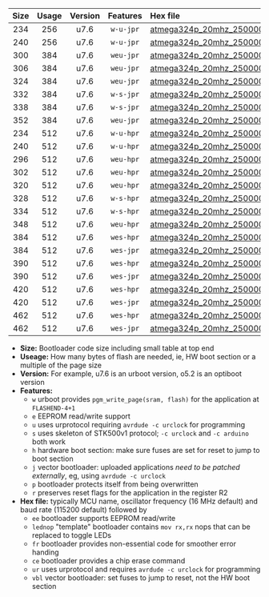 |Size|Usage|Version|Features|Hex file|
|:-:|:-:|:-:|:-:|:--|
|234|256|u7.6|`w-u-jpr`|[atmega324p_20mhz_250000bps_ur_vbl.hex](https://raw.githubusercontent.com/stefanrueger/urboot/main//atmega324p_20mhz_250000bps_ur_vbl.hex)|
|240|256|u7.6|`w-u-jpr`|[atmega324p_20mhz_250000bps_lednop_ur_vbl.hex](https://raw.githubusercontent.com/stefanrueger/urboot/main//atmega324p_20mhz_250000bps_lednop_ur_vbl.hex)|
|300|384|u7.6|`weu-jpr`|[atmega324p_20mhz_250000bps_ee_ur_vbl.hex](https://raw.githubusercontent.com/stefanrueger/urboot/main//atmega324p_20mhz_250000bps_ee_ur_vbl.hex)|
|306|384|u7.6|`weu-jpr`|[atmega324p_20mhz_250000bps_ee_lednop_ur_vbl.hex](https://raw.githubusercontent.com/stefanrueger/urboot/main//atmega324p_20mhz_250000bps_ee_lednop_ur_vbl.hex)|
|324|384|u7.6|`weu-jpr`|[atmega324p_20mhz_250000bps_ee_lednop_fr_ur_vbl.hex](https://raw.githubusercontent.com/stefanrueger/urboot/main//atmega324p_20mhz_250000bps_ee_lednop_fr_ur_vbl.hex)|
|332|384|u7.6|`w-s-jpr`|[atmega324p_20mhz_250000bps_vbl.hex](https://raw.githubusercontent.com/stefanrueger/urboot/main//atmega324p_20mhz_250000bps_vbl.hex)|
|338|384|u7.6|`w-s-jpr`|[atmega324p_20mhz_250000bps_lednop_vbl.hex](https://raw.githubusercontent.com/stefanrueger/urboot/main//atmega324p_20mhz_250000bps_lednop_vbl.hex)|
|352|384|u7.6|`weu-jpr`|[atmega324p_20mhz_250000bps_ee_lednop_fr_ce_ur_vbl.hex](https://raw.githubusercontent.com/stefanrueger/urboot/main//atmega324p_20mhz_250000bps_ee_lednop_fr_ce_ur_vbl.hex)|
|234|512|u7.6|`w-u-hpr`|[atmega324p_20mhz_250000bps_ur.hex](https://raw.githubusercontent.com/stefanrueger/urboot/main//atmega324p_20mhz_250000bps_ur.hex)|
|240|512|u7.6|`w-u-hpr`|[atmega324p_20mhz_250000bps_lednop_ur.hex](https://raw.githubusercontent.com/stefanrueger/urboot/main//atmega324p_20mhz_250000bps_lednop_ur.hex)|
|296|512|u7.6|`weu-hpr`|[atmega324p_20mhz_250000bps_ee_ur.hex](https://raw.githubusercontent.com/stefanrueger/urboot/main//atmega324p_20mhz_250000bps_ee_ur.hex)|
|302|512|u7.6|`weu-hpr`|[atmega324p_20mhz_250000bps_ee_lednop_ur.hex](https://raw.githubusercontent.com/stefanrueger/urboot/main//atmega324p_20mhz_250000bps_ee_lednop_ur.hex)|
|320|512|u7.6|`weu-hpr`|[atmega324p_20mhz_250000bps_ee_lednop_fr_ur.hex](https://raw.githubusercontent.com/stefanrueger/urboot/main//atmega324p_20mhz_250000bps_ee_lednop_fr_ur.hex)|
|328|512|u7.6|`w-s-hpr`|[atmega324p_20mhz_250000bps.hex](https://raw.githubusercontent.com/stefanrueger/urboot/main//atmega324p_20mhz_250000bps.hex)|
|334|512|u7.6|`w-s-hpr`|[atmega324p_20mhz_250000bps_lednop.hex](https://raw.githubusercontent.com/stefanrueger/urboot/main//atmega324p_20mhz_250000bps_lednop.hex)|
|348|512|u7.6|`weu-hpr`|[atmega324p_20mhz_250000bps_ee_lednop_fr_ce_ur.hex](https://raw.githubusercontent.com/stefanrueger/urboot/main//atmega324p_20mhz_250000bps_ee_lednop_fr_ce_ur.hex)|
|384|512|u7.6|`wes-hpr`|[atmega324p_20mhz_250000bps_ee.hex](https://raw.githubusercontent.com/stefanrueger/urboot/main//atmega324p_20mhz_250000bps_ee.hex)|
|384|512|u7.6|`wes-jpr`|[atmega324p_20mhz_250000bps_ee_vbl.hex](https://raw.githubusercontent.com/stefanrueger/urboot/main//atmega324p_20mhz_250000bps_ee_vbl.hex)|
|390|512|u7.6|`wes-hpr`|[atmega324p_20mhz_250000bps_ee_lednop.hex](https://raw.githubusercontent.com/stefanrueger/urboot/main//atmega324p_20mhz_250000bps_ee_lednop.hex)|
|390|512|u7.6|`wes-jpr`|[atmega324p_20mhz_250000bps_ee_lednop_vbl.hex](https://raw.githubusercontent.com/stefanrueger/urboot/main//atmega324p_20mhz_250000bps_ee_lednop_vbl.hex)|
|420|512|u7.6|`wes-hpr`|[atmega324p_20mhz_250000bps_ee_lednop_fr.hex](https://raw.githubusercontent.com/stefanrueger/urboot/main//atmega324p_20mhz_250000bps_ee_lednop_fr.hex)|
|420|512|u7.6|`wes-jpr`|[atmega324p_20mhz_250000bps_ee_lednop_fr_vbl.hex](https://raw.githubusercontent.com/stefanrueger/urboot/main//atmega324p_20mhz_250000bps_ee_lednop_fr_vbl.hex)|
|462|512|u7.6|`wes-hpr`|[atmega324p_20mhz_250000bps_ee_lednop_fr_ce.hex](https://raw.githubusercontent.com/stefanrueger/urboot/main//atmega324p_20mhz_250000bps_ee_lednop_fr_ce.hex)|
|462|512|u7.6|`wes-jpr`|[atmega324p_20mhz_250000bps_ee_lednop_fr_ce_vbl.hex](https://raw.githubusercontent.com/stefanrueger/urboot/main//atmega324p_20mhz_250000bps_ee_lednop_fr_ce_vbl.hex)|

- **Size:** Bootloader code size including small table at top end
- **Useage:** How many bytes of flash are needed, ie, HW boot section or a multiple of the page size
- **Version:** For example, u7.6 is an urboot version, o5.2 is an optiboot version
- **Features:**
  + `w` urboot provides `pgm_write_page(sram, flash)` for the application at `FLASHEND-4+1`
  + `e` EEPROM read/write support
  + `u` uses urprotocol requiring `avrdude -c urclock` for programming
  + `s` uses skeleton of STK500v1 protocol; `-c urclock` and `-c arduino` both work
  + `h` hardware boot section: make sure fuses are set for reset to jump to boot section
  + `j` vector bootloader: uploaded applications *need to be patched externally*, eg, using `avrdude -c urclock`
  + `p` bootloader protects itself from being overwritten
  + `r` preserves reset flags for the application in the register R2
- **Hex file:** typically MCU name, oscillator frequency (16 MHz default) and baud rate (115200 default) followed by
  + `ee` bootloader supports EEPROM read/write
  + `lednop` "template" bootloader contains `mov rx,rx` nops that can be replaced to toggle LEDs
  + `fr` bootloader provides non-essential code for smoother error handing
  + `ce` bootloader provides a chip erase command
  + `ur` uses urprotocol and requires `avrdude -c urclock` for programming
  + `vbl` vector bootloader: set fuses to jump to reset, not the HW boot section
